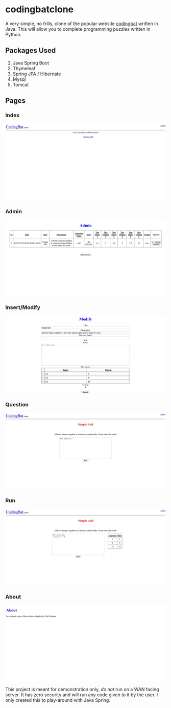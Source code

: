 # codingbatclone
A very simple, no frills, clone of the popular website [codingbat](https://codingbat.com/) written in Java.
This will allow you to complete programming puzzles written in Python. 

## Packages Used
1. Java Spring Boot
2. Thymeleaf
3. Spring JPA / Hibernate
4. Mysql
5. Tomcat

## Pages

### Index
![index](images/index.jpg)

### Admin
![admin](images/admin.jpg)

### Insert/Modify
![insert](images/insert.jpg)

### Question
![question](images/question.jpg)

### Run
![run](images/run.jpg)

### About
![about](images/about.jpg)


This project is meant for demonstration only, *do not* run on a WAN facing server. It has zero security and will run any code given to it by the user. I only created this to play-around with Java Spring.
